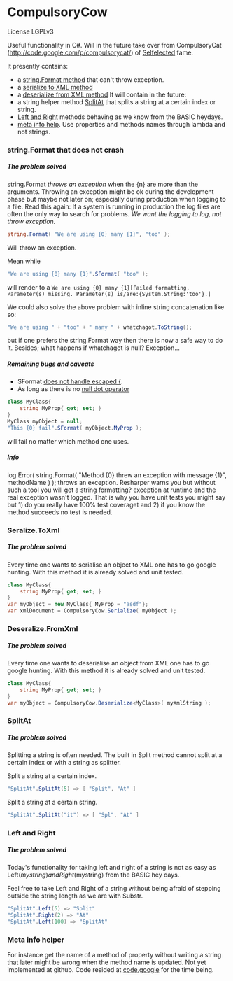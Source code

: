 CompulsoryCow
=============

License LGPLv3

Useful functionality in C#.  Will in the future take over from CompulsoryCat (http://code.google.com/p/compulsorycat/) of [Selfelected](http://www.selfelected.com) fame.

It presently contains:
* a [string.Format method](https://github.com/LosManos/CompulsoryCow/blob/master/README.md#stringformat-that-doesnt-crash) that can't throw exception.
* a [serialize to XML method](https://github.com/LosManos/CompulsoryCow/blob/master/README.md#seralizetoxml)
* a [deserialize from XML method](https://github.com/LosManos/CompulsoryCow/blob/master/README.md#deseralizefromxml)
It will contain in the future:
* a string helper method [SplitAt](https://github.com/LosManos/CompulsoryCow/blob/master/README.md#splitat) that splits a string at a certain index or string.
* [Left and Right](https://github.com/LosManos/CompulsoryCow/blob/master/README.md#left-and-right) methods behaving as we know from the BASIC heydays.
* [meta info help](https://github.com/LosManos/CompulsoryCow/edit/master/README.md#meta-info-help).  Use properties and methods names through lambda and not strings.

### string.Format that does not crash
##### The problem solved
string.Format _throws an exception_ when the {n} are more than the arguments.  Throwing an exception might be ok during the development phase but maybe not later on; especially during production when logging to a file.
Read this again:  If a system is running in production the log files are often the only way to search for problems.  _We want the logging to log, not throw exception._

```csharp
string.Format( "We are using {0} many {1}", "too" );
```
Will throw an exception.

Mean while
```csharp
"We are using {0} many {1}".SFormat( "too" );
```
will render to a `We are using {0} many {1}[Failed formatting. Parameter(s) missing. Parameter(s) is/are:{System.String:'too'}.]`

We could also solve the above problem with inline string concatenation like so:
```csharp
"We are using " + "too" + " many " + whatchagot.ToString();
```
but if one prefers the string.Format way then there is now a safe way to do it.
Besides; what happens if whatchagot is null?  Exception...

##### Remaining bugs and caveats
* SFormat [does not handle escaped {](https://github.com/LosManos/CompulsoryCow/issues/1).  
* As long as there is no [null dot operator](http://visualstudio.uservoice.com/forums/121579-visual-studio/suggestions/2216723-automaticaly-check-object-nullity-before-access-so)
```csharp
class MyClass{
    string MyProp{ get; set; }
}
MyClass myObject = null;
"This {0} fail".SFormat( myObject.MyProp );
```
will fail no matter which method one uses.

##### Info
log.Error( string.Format( "Method {0} threw an exception with message {1}", methodName ) );
throws an exception.  Resharper warns you but without such a tool you will get a string formatting? exception at runtime and the real exception wasn't logged.
That is why you have unit tests you might say but 1) do you really have 100% test coveraget and 2) if you know the method succeeds no test is needed.

### Seralize.ToXml
##### The problem solved
Every time one wants to serialise an object to XML one has to go google hunting.  With this method it is already solved and unit tested.

```csharp
class MyClass{
    string MyProp{ get; set; }
}
var myObject = new MyClass{ MyProp = "asdf"};
var xmlDocument = CompulsoryCow.Serialize( myObject );
```

### Deseralize.FromXml
##### The problem solved
Every time one wants to deserialise an object from XML one has to go google hunting.  With this method it is already solved and unit tested.

```csharp
class MyClass{
    string MyProp{ get; set; }
}
var myObject = CompulsoryCow.Deserialize<MyClass>( myXmlString );
```

### SplitAt
##### The problem solved
Splitting a string is often needed.  The built in Split method cannot split at a certain index or with a string as splitter.

Split a string at a certain index.
```csharp
"SplitAt".SplitAt(5) => [ "Split", "At" ]
```

Split a string at a certain string.
```csharp
"SplitAt".SplitAt("it") => [ "Spl", "At" ]
```

### Left and Right
##### The problem solved
Today's functionality for taking left and right of a string is not as easy as Left$(mystring) and Right$(mystring) from the BASIC hey days.

Feel free to take Left and Right of a string without being afraid of stepping outside the string length as we are with Substr.
```csharp
"SplitAt".Left(5) => "Split"
"SplitAt".Right(2) => "At"
"SplitAt".Left(100) => "SplitAt"
```

### Meta info helper 
For instance get the name of a method of property without writing a string that later might be wrong when the method name is updated.
Not yet implemented at github.  Code resided at [code.google](http://code.google.com/p/compulsorycat/) for the time being.

